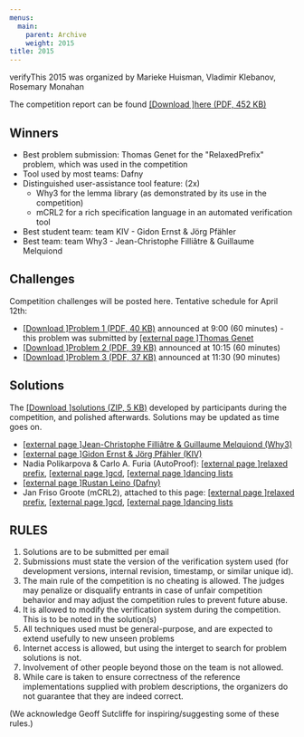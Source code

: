 ```yaml
---
menus: 
  main:
    parent: Archive
    weight: 2015
title: 2015
---
```


verifyThis 2015 was organized by Marieke Huisman, Vladimir Klebanov,
Rosemary Monahan  

The competition report can be found [[Download ]here
(PDF, 452 KB)](../../../../ethz.ch/content/dam/ethz/special-interest/infk/chair-program-method/pm/documents/publications/HuismannKlebanovMonahanTautschnig.pdf)

## Winners

-   Best problem submission: Thomas Genet for the "RelaxedPrefix"
    problem, which was used in the competition
-   Tool used by most teams: Dafny
-   Distinguished user-assistance tool feature: (2x)
    -   Why3 for the lemma library (as demonstrated by its use in the
        competition)
    -   mCRL2 for a rich specification language in an automated
        verification tool
-   Best student team: team KIV - Gidon Ernst & Jörg Pfähler
-   Best team: team Why3 - Jean-Christophe Filliâtre & Guillaume
    Melquiond

## Challenges

Competition challenges will be posted here. Tentative schedule for April
12th:

-   [[Download ]Problem 1 (PDF, 40
    KB)](https://www.pm.inf.ethz.ch/ethz.ch/content/dam/ethz/special-interest/infk/chair-program-method/pm/documents/Verify%20This/Challenges%202015/challenge1.txt.pdf)
    announced at 9:00 (60 minutes) - this problem was submitted by
    [[external page ]Thomas
    Genet](http://www.irisa.fr/celtique/genet/)
-   [[Download ]Problem 2 (PDF, 39
    KB)](https://www.pm.inf.ethz.ch/ethz.ch/content/dam/ethz/special-interest/infk/chair-program-method/pm/documents/Verify%20This/Challenges%202015/challenge2.txt.pdf)
    announced at 10:15 (60 minutes)
-   [[Download ]Problem 3 (PDF, 37
    KB)](https://www.pm.inf.ethz.ch/ethz.ch/content/dam/ethz/special-interest/infk/chair-program-method/pm/documents/Verify%20This/Challenges%202015/challenge3.txt.pdf)
    announced at 11:30 (90 minutes)

 

## Solutions

The [[Download ]solutions (ZIP, 5
KB)](https://www.pm.inf.ethz.ch/ethz.ch/content/dam/ethz/special-interest/infk/chair-program-method/pm/documents/Verify%20This/Solutions%202015/challenge3-v2.zip)
developed by participants during the competition, and polished
afterwards. Solutions may be updated as time goes on.

-   [[external page ]Jean-Christophe Filliâtre &
    Guillaume Melquiond
    (Why3)](http://toccata.lri.fr/gallery/verifythis2015.en.html)
-   [[external page ]Gidon Ernst & Jörg Pfähler
    (KIV)](https://swt.informatik.uni-augsburg.de/swt/projects/verifythis-competition-2015/)
-   Nadia Polikarpova & Carlo A. Furia (AutoProof): [[external page
    ]relaxed
    prefix](http://comcom.csail.mit.edu/e4pubs/#repo-relaxed_prefix#repo-relaxed_prefix#repo-relaxed_prefix#repo-relaxed_prefix#repo-relaxed_prefix#repo-relaxed_prefix#repo-relaxed_prefix#repo-relaxed_prefix#repo-relaxed_prefix#repo-relaxed_prefix#repo-relaxed_prefix#repo-relaxed_prefix#repo-relaxed_prefix#repo-relaxed_prefix#repo-relaxed_prefix#repo-relaxed_prefix#repo-relaxed_prefix#repo-relaxed_prefix#repo-relaxed_prefix#repo-relaxed_prefix#repo-relaxed_prefix#repo-relaxed_prefix#repo-relaxed_prefix#repo-relaxed_prefix#repo-relaxed_prefix#repo-relaxed_prefix#repo-relaxed_prefix#repo-relaxed_prefix#repo-relaxed_prefix#repo-relaxed_prefix#repo-relaxed_prefix#repo-relaxed_prefix#repo-relaxed_prefix#repo-relaxed_prefix#repo-relaxed_prefix#repo-relaxed_prefix#repo-relaxed_prefix#repo-relaxed_prefix#repo-relaxed_prefix#repo-relaxed_prefix#repo-relaxed_prefix#repo-relaxed_prefix#repo-relaxed_prefix#repo-relaxed_prefix#repo-relaxed_prefix#repo-relaxed_prefix#repo-relaxed_prefix#repo-relaxed_prefix#repo-relaxed_prefix#repo-relaxed_prefix#repo-relaxed_prefix#repo-relaxed_prefix#repo-relaxed_prefix#repo-relaxed_prefix#repo-relaxed_prefix#repo-relaxed_prefix#repo-relaxed_prefix#repo-relaxed_prefix#repo-relaxed_prefix#repo-relaxed_prefix#repo-relaxed_prefix#repo-relaxed_prefix#repo-relaxed_prefix#repo-relaxed_prefix), [[external page
    ]gcd](http://comcom.csail.mit.edu/e4pubs/#repo-gcd#repo-gcd#repo-gcd#repo-gcd#repo-gcd#repo-gcd#repo-gcd#repo-gcd#repo-gcd#repo-gcd#repo-gcd#repo-gcd#repo-gcd#repo-gcd#repo-gcd#repo-gcd#repo-gcd#repo-gcd#repo-gcd#repo-gcd#repo-gcd#repo-gcd#repo-gcd#repo-gcd#repo-gcd#repo-gcd#repo-gcd#repo-gcd#repo-gcd#repo-gcd#repo-gcd#repo-gcd#repo-gcd#repo-gcd#repo-gcd#repo-gcd#repo-gcd#repo-gcd#repo-gcd#repo-gcd#repo-gcd#repo-gcd#repo-gcd#repo-gcd#repo-gcd#repo-gcd#repo-gcd#repo-gcd#repo-gcd#repo-gcd#repo-gcd#repo-gcd#repo-gcd#repo-gcd#repo-gcd#repo-gcd#repo-gcd#repo-gcd#repo-gcd#repo-gcd#repo-gcd#repo-gcd#repo-gcd#repo-gcd), [[external page
    ]dancing
    lists](http://comcom.csail.mit.edu/e4pubs/#repo-dancing#repo-dancing#repo-dancing#repo-dancing#repo-dancing#repo-dancing#repo-dancing#repo-dancing#repo-dancing#repo-dancing#repo-dancing#repo-dancing#repo-dancing#repo-dancing#repo-dancing#repo-dancing#repo-dancing#repo-dancing#repo-dancing#repo-dancing#repo-dancing#repo-dancing#repo-dancing#repo-dancing#repo-dancing#repo-dancing#repo-dancing#repo-dancing#repo-dancing#repo-dancing#repo-dancing#repo-dancing#repo-dancing#repo-dancing#repo-dancing#repo-dancing#repo-dancing#repo-dancing#repo-dancing#repo-dancing#repo-dancing#repo-dancing#repo-dancing#repo-dancing#repo-dancing#repo-dancing#repo-dancing#repo-dancing#repo-dancing#repo-dancing#repo-dancing#repo-dancing#repo-dancing#repo-dancing#repo-dancing#repo-dancing#repo-dancing#repo-dancing#repo-dancing#repo-dancing#repo-dancing#repo-dancing#repo-dancing#repo-dancing)
-   [[external page ]Rustan Leino
    (Dafny)](https://dafny.codeplex.com/SourceControl/latest#Test/VerifyThis2015/#Test/VerifyThis2015/#Test/VerifyThis2015/#Test/VerifyThis2015/#Test/VerifyThis2015/#Test/VerifyThis2015/#Test/VerifyThis2015/#Test/VerifyThis2015/#Test/VerifyThis2015/#Test/VerifyThis2015/#Test/VerifyThis2015/#Test/VerifyThis2015/#Test/VerifyThis2015/#Test/VerifyThis2015/#Test/VerifyThis2015/#Test/VerifyThis2015/#Test/VerifyThis2015/#Test/VerifyThis2015/#Test/VerifyThis2015/#Test/VerifyThis2015/#Test/VerifyThis2015/#Test/VerifyThis2015/#Test/VerifyThis2015/#Test/VerifyThis2015/#Test/VerifyThis2015/#Test/VerifyThis2015/#Test/VerifyThis2015/#Test/VerifyThis2015/#Test/VerifyThis2015/#Test/VerifyThis2015/#Test/VerifyThis2015/#Test/VerifyThis2015/#Test/VerifyThis2015/#Test/VerifyThis2015/#Test/VerifyThis2015/#Test/VerifyThis2015/#Test/VerifyThis2015/#Test/VerifyThis2015/#Test/VerifyThis2015/#Test/VerifyThis2015/#Test/VerifyThis2015/#Test/VerifyThis2015/#Test/VerifyThis2015/#Test/VerifyThis2015/#Test/VerifyThis2015/#Test/VerifyThis2015/#Test/VerifyThis2015/#Test/VerifyThis2015/#Test/VerifyThis2015/#Test/VerifyThis2015/#Test/VerifyThis2015/#Test/VerifyThis2015/#Test/VerifyThis2015/#Test/VerifyThis2015/#Test/VerifyThis2015/#Test/VerifyThis2015/#Test/VerifyThis2015/#Test/VerifyThis2015/#Test/VerifyThis2015/#Test/VerifyThis2015/#Test/VerifyThis2015/#Test/VerifyThis2015/#Test/VerifyThis2015/#Test/VerifyThis2015/)
-   Jan Friso Groote (mCRL2), attached to this page: [[external page
    ]relaxed
    prefix](http://verifythis2015.cost-ic0701.org/solutions/challenge1.mcrl2?attredirects=0&d=1), [[external page
    ]gcd](http://verifythis2015.cost-ic0701.org/solutions/challenge2.mcrl2?attredirects=0&d=1), [[external page
    ]dancing
    lists](http://verifythis2015.cost-ic0701.org/solutions/challenge3-v2.mcrl2?attredirects=0&d=1)

## RULES

1.  Solutions are to be submitted per email
2.  Submissions must state the version of the verification system used
    (for development versions, internal revision, timestamp, or similar
    unique id).
3.  The main rule of the competition is no cheating is allowed. The
    judges may penalize or disqualify entrants in case of unfair
    competition behavior and may adjust the competition rules to prevent
    future abuse.
4.  It is allowed to modify the verification system during the
    competition. This is to be noted in the solution(s)
5.  All techniques used must be general-purpose, and are expected to
    extend usefully to new unseen problems
6.  Internet access is allowed, but using the interget to search for
    problem solutions is not.
7.  Involvement of other people beyond those on the team is not allowed.
8.  While care is taken to ensure correctness of the reference
    implementations supplied with problem descriptions, the organizers
    do not guarantee that they are indeed correct.

(We acknowledge Geoff Sutcliffe for inspiring/suggesting some of these
rules.)
